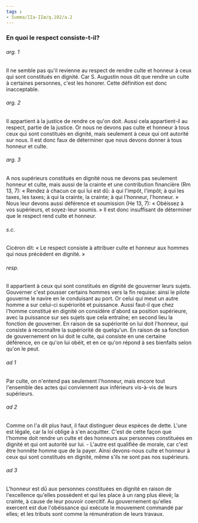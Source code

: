 ```yaml
---
tags : 
- Summa/IIa-IIæ/q.102/a.2
---
```


### En quoi le respect consiste-t-il?

###### arg. 1
Il ne semble pas qu'il revienne au respect de rendre culte et honneur à ceux qui sont constitués en dignité. Car S. Augustin nous dit que rendre un culte à certaines personnes, c'est les honorer. Cette définition est donc inacceptable. 

###### arg. 2
Il appartient à la justice de rendre ce qu'on doit. Aussi cela appartient-il au respect, partie de la justice. Or nous ne devons pas culte et honneur à tous ceux qui sont constitués en dignité, mais seulement à ceux qui ont autorité sur nous. Il est donc faux de déterminer que nous devons donner à tous honneur et culte. 

###### arg. 3
A nos supérieurs constitués en dignité nous ne devons pas seulement honneur et culte, mais aussi de la crainte et une contribution financière (Rm 13, 7): « Rendez à chacun ce qui lui est dû: à qui l'impôt, l'impôt; à qui les taxes, les taxes; à qui la crainte, la crainte; à qui l'honneur, l'honneur. » Nous leur devons aussi déférence et soumission (He 13, 7): « Obéissez à vos supérieurs, et soyez-leur soumis. » Il est donc insuffisant de déterminer que le respect rend culte et honneur. 

###### s.c.
Cicéron dit: « Le respect consiste à attribuer culte et honneur aux hommes qui nous précèdent en dignité. » 

###### resp.
Il appartient à ceux qui sont constitués en dignité de gouverner leurs sujets. Gouverner c'est pousser certains hommes vers la fin requise: ainsi le pilote gouverne le navire en le conduisant au port. Or celui qui meut un autre homme a sur celui-ci supériorité et puissance. Aussi faut-il que chez l'homme constitué en dignité on considère d'abord sa position supérieure, avec la puissance sur ses sujets que cela entraîne; en second lieu la fonction de gouverner. En raison de sa supériorité on lui doit l'honneur, qui consiste à reconnaître la supériorité de quelqu'un. En raison de sa fonction de gouvernement on lui doit le culte, qui consiste en une certaine déférence, en ce qu'on lui obéit, et en ce qu'on répond à ses bienfaits selon qu'on le peut. 

###### ad 1
Par culte, on n'entend pas seulement l'honneur, mais encore tout l'ensemble des actes qui conviennent aux inférieurs vis-à-vis de leurs supérieurs. 

###### ad 2
Comme on l'a dit plus haut, il faut distinguer deux espèces de dette. L'une est légale, car la loi oblige à s'en acquitter. C'est de cette façon que l'homme doit rendre un culte et des honneurs aux personnes constituées en dignité et qui ont autorité sur lui. - L'autre est qualifiée de morale, car c'est être honnête homme que de la payer. Ainsi devons-nous culte et honneur à ceux qui sont constitués en dignité, même s'ils ne sont pas nos supérieurs. 

###### ad 3
L'honneur est dû aux personnes constituées en dignité en raison de l'excellence qu'elles possèdent et qui les place à un rang plus élevé; la crainte, à cause de leur pouvoir coercitif. Au gouvernement qu'elles exercent est due l'obéissance qui exécute le mouvement commandé par elles; et les tributs sont comme la rémunération de leurs travaux. 

